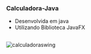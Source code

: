 ### Calculadora-Java
* Desenvolvida em java
* Utilizando Biblioteca JavaFX


##

![calculadoraswing](https://user-images.githubusercontent.com/63815922/172830393-b18b4475-d5d0-4241-affb-a86e38d8760b.gif)
